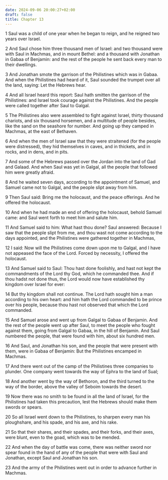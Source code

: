 ```yaml
---
date: 2024-09-06 20:00:27+02:00
draft: false
title: Chapter 13
---
```




1 Saul was a child of one year when he began to reign, and he reigned two years over Israel.

2 And Saul chose him three thousand men of Israel: and two thousand were with Saul in Machmas, and in mount Bethel: and a thousand with Jonathan in Gabaa of Benjamin: and the rest of the people he sent back every man to their dwellings.

3 And Jonathan smote the garrison of the Philistines which was in Gabaa. And when the Philistines had heard of it, Saul sounded the trumpet over all the land, saying: Let the Hebrews hear.

4 And all Israel heard this report: Saul hath smitten the garrison of the Philistines: and Israel took courage against the Philistines. And the people were called together after Saul to Galgal.

5 The Philistines also were assembled to fight against Israel, thirty thousand chariots, and six thousand horsemen, and a multitude of people besides, like the sand on the seashore for number. And going up they camped in Machmas, at the east of Bethaven.

6 And when the men of Israel saw that they were straitened (for the people were distressed), they hid themselves in caves, and in thickets, and in rocks, and in dens, and in pits.

7 And some of the Hebrews passed over the Jordan into the land of Gad and Galaad. And when Saul was yet in Galgal, all the people that followed him were greatly afraid.

8 And he waited seven days, according to the appointment of Samuel, and Samuel came not to Galgal, and the people slipt away from him.

9 Then Saul said: Bring me the holocaust, and the peace offerings. And he offered the holocaust.

10 And when he had made an end of offering the holocaust, behold Samuel came: and Saul went forth to meet him and salute him.

11 And Samuel said to him: What hast thou done? Saul answered: Because I saw that the people slipt from me, and thou wast not come according to the days appointed, and the Philistines were gathered together in Machmas,

12 I said: Now will the Philistines come down upon me to Galgal, and I have not appeased the face of the Lord. Forced by necessity, I offered the holocaust.

13 And Samuel said to Saul: Thou hast done foolishly, and hast not kept the commandments of the Lord thy God, which he commanded thee. And if thou hadst not done thus, the Lord would now have established thy kingdom over Israel for ever:

14 But thy kingdom shall not continue. The Lord hath sought him a man according to his own heart: and him hath the Lord commanded to be prince over his people, because thou hast not observed that which the Lord commanded.

15 And Samuel arose and went up from Galgal to Gabaa of Benjamin. And the rest of the people went up after Saul, to meet the people who fought against them, going from Galgal to Gabaa, in the hill of Benjamin. And Saul numbered the people, that were found with him, about six hundred men.

16 And Saul, and Jonathan his son, and the people that were present with them, were in Gabaa of Benjamin: But the Philistines encamped in Machmas.

17 And there went out of the camp of the Philistines three companies to plunder. One company went towards the way of Ephra to the land of Sual;

18 And another went by the way of Bethoron, and the third turned to the way of the border, above the valley of Seboim towards the desert.

19 Now there was no smith to be found in all the land of Israel, for the Philistines had taken this precaution, lest the Hebrews should make them swords or spears.

20 So all Israel went down to the Philistines, to sharpen every man his ploughshare, and his spade, and his axe, and his rake.

21 So that their shares, and their spades, and their forks, and their axes, were blunt, even to the goad, which was to be mended.

22 And when the day of battle was come, there was neither sword nor spear found in the hand of any of the people that were with Saul and Jonathan, except Saul and Jonathan his son.

23 And the army of the Philistines went out in order to advance further in Machmas.

